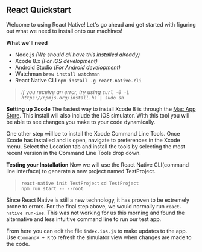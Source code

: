 ## React Quickstart
Welcome to using React Native!  Let's go ahead and get started with figuring out what we need to install onto our machines!

**What we'll need**  
* Node.js *(We should all have this installed already)*  
* Xcode 8.x *(For iOS development)*  
* Android Studio *(For Android development)*  
* Watchman ```brew install watchman```  
* React Native CLI ```npm install -g react-native-cli```  
>*if you receive an error, try using ```curl -0 -L https://npmjs.org/install.hs | sudo sh```*

**Setting up Xcode**
The fastest way to install Xcode 8 is through the [Mac App Store](https://itunes.apple.com/us/app/xcode/id497799835?mt=12). This install will also include the iOS simulator.  With this tool you will be able to see changes you make to your code dynamically.

One other step will be to install the Xcode Command Line Tools.  Once Xcode has installed and is open, navigate to preferences in the Xcode menu.  Select the Location tab and install the tools by selecting the most recent version in the Command Line Tools drop down.

**Testing your Installation**
Now we will use the React Native CLI(command line interface) to generate a new project named TestProject.  
>```react-native init TestProject```
>```cd TestProject```  
>```npm run start -- --root```  

Since React Native is still a new technology, it has proven to be extremely prone to errors. For the final step above, we would normally run ```react-native run-ios```.  This was not working for us this morning and found the alternative and less intuitive command line to run our test app.

From here you can edit the file ```index.ios.js``` to make updates to the app. Use ```Command⌘ + R``` to refresh the simulator view when changes are made to the code.